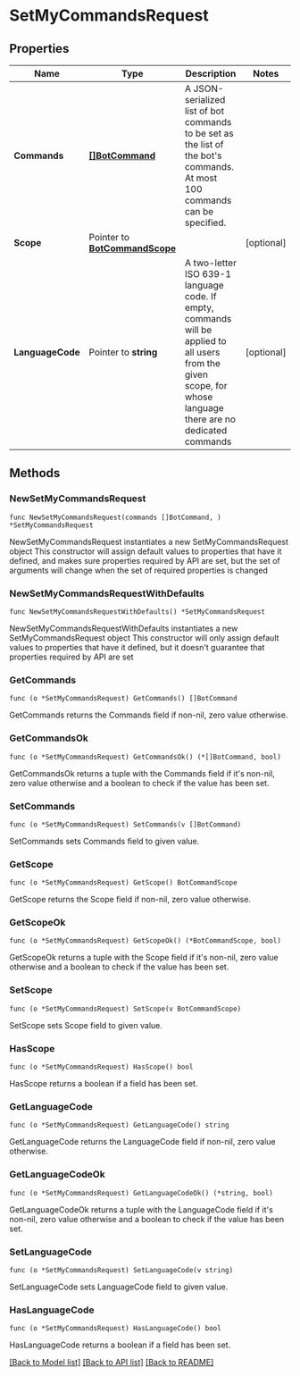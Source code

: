 # SetMyCommandsRequest

## Properties

Name | Type | Description | Notes
------------ | ------------- | ------------- | -------------
**Commands** | [**[]BotCommand**](BotCommand.md) | A JSON-serialized list of bot commands to be set as the list of the bot&#39;s commands. At most 100 commands can be specified. | 
**Scope** | Pointer to [**BotCommandScope**](BotCommandScope.md) |  | [optional] 
**LanguageCode** | Pointer to **string** | A two-letter ISO 639-1 language code. If empty, commands will be applied to all users from the given scope, for whose language there are no dedicated commands | [optional] 

## Methods

### NewSetMyCommandsRequest

`func NewSetMyCommandsRequest(commands []BotCommand, ) *SetMyCommandsRequest`

NewSetMyCommandsRequest instantiates a new SetMyCommandsRequest object
This constructor will assign default values to properties that have it defined,
and makes sure properties required by API are set, but the set of arguments
will change when the set of required properties is changed

### NewSetMyCommandsRequestWithDefaults

`func NewSetMyCommandsRequestWithDefaults() *SetMyCommandsRequest`

NewSetMyCommandsRequestWithDefaults instantiates a new SetMyCommandsRequest object
This constructor will only assign default values to properties that have it defined,
but it doesn't guarantee that properties required by API are set

### GetCommands

`func (o *SetMyCommandsRequest) GetCommands() []BotCommand`

GetCommands returns the Commands field if non-nil, zero value otherwise.

### GetCommandsOk

`func (o *SetMyCommandsRequest) GetCommandsOk() (*[]BotCommand, bool)`

GetCommandsOk returns a tuple with the Commands field if it's non-nil, zero value otherwise
and a boolean to check if the value has been set.

### SetCommands

`func (o *SetMyCommandsRequest) SetCommands(v []BotCommand)`

SetCommands sets Commands field to given value.


### GetScope

`func (o *SetMyCommandsRequest) GetScope() BotCommandScope`

GetScope returns the Scope field if non-nil, zero value otherwise.

### GetScopeOk

`func (o *SetMyCommandsRequest) GetScopeOk() (*BotCommandScope, bool)`

GetScopeOk returns a tuple with the Scope field if it's non-nil, zero value otherwise
and a boolean to check if the value has been set.

### SetScope

`func (o *SetMyCommandsRequest) SetScope(v BotCommandScope)`

SetScope sets Scope field to given value.

### HasScope

`func (o *SetMyCommandsRequest) HasScope() bool`

HasScope returns a boolean if a field has been set.

### GetLanguageCode

`func (o *SetMyCommandsRequest) GetLanguageCode() string`

GetLanguageCode returns the LanguageCode field if non-nil, zero value otherwise.

### GetLanguageCodeOk

`func (o *SetMyCommandsRequest) GetLanguageCodeOk() (*string, bool)`

GetLanguageCodeOk returns a tuple with the LanguageCode field if it's non-nil, zero value otherwise
and a boolean to check if the value has been set.

### SetLanguageCode

`func (o *SetMyCommandsRequest) SetLanguageCode(v string)`

SetLanguageCode sets LanguageCode field to given value.

### HasLanguageCode

`func (o *SetMyCommandsRequest) HasLanguageCode() bool`

HasLanguageCode returns a boolean if a field has been set.


[[Back to Model list]](../README.md#documentation-for-models) [[Back to API list]](../README.md#documentation-for-api-endpoints) [[Back to README]](../README.md)


